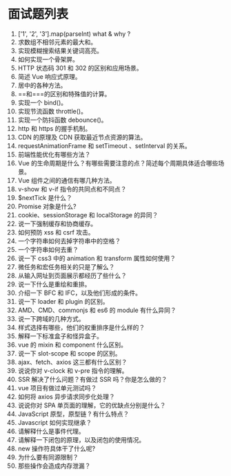 # 面试题列表

1. ['1', '2', '3'].map(parseInt) what & why ?
2. 求数组不相邻元素的最大和。
3. 实现模糊搜索结果关键词高亮。
4. 如何实现一个骨架屏。
5. HTTP 状态码 301 和 302 的区别和应用场景。
6. 简述 Vue 响应式原理。
7. 居中的各种方法。
8. \==和===的区别和特殊值的计算。
9. 实现一个 bind()。
10. 实现节流函数 throttle()。
11. 实现一个防抖函数 debounce()。
12. http 和 https 的握手机制。
13. CDN 的原理及 CDN 获取最近节点资源的算法。
14. requestAnimationFrame 和 setTimeout 、setInterval 的关系。
15. 前端性能优化有哪些方法？
16. Vue 的生命周期是什么？有哪些需要注意的点？简述每个周期具体适合哪些场景。
17. Vue 组件之间的通信有哪几种方法。
18. v-show 和 v-if 指令的共同点和不同点？
19. \$nextTick 是什么？
20. Promise 对象是什么?
21. cookie、sessionStorage 和 localStorage 的异同？
22. 说一下强制缓存和协商缓存。
23. 如何预防 xss 和 csrf 攻击。
24. 一个字符串如何去掉字符串中的空格？
25. 一个字符串如何去重？
26. 说一下 css3 中的 animation 和 transform 属性如何使用？
27. 微任务和宏任务相关的只是了解么？
28. 从输入网址到页面展示都经历了些什么？
29. 说一下什么是重绘和重排。
30. 介绍一下 BFC 和 IFC，以及他们形成的条件。
31. 说一下 loader 和 plugin 的区别。
32. AMD、CMD、commonjs 和 es6 的 module 有什么异同？
33. 说一下跨域的几种方式。
34. 样式选择有哪些，他们的权重排序是什么样的？
35. 解释一下标准盒子和怪异盒子。
36. vue 的 mixin 和 component 什么区别。
37. 说一下 slot-scope 和 scope 的区别。
38. ajax、fetch、axios 这三都有什么区别？
39. 说说你对 v-clock 和 v-pre 指令的理解。
40. SSR 解决了什么问题？有做过 SSR 吗？你是怎么做的？
41. vue 项目有做过单元测试吗？
42. 如何将 axios 异步请求同步化处理？
43. 说说你对 SPA 单页面的理解，它的优缺点分别是什么？
44. JavaScript 原型，原型链 ? 有什么特点？
45. Javascript 如何实现继承？
46. 请解释什么是事件代理。
47. 请解释一下闭包的原理，以及闭包的使用情况。
48. new 操作符具体干了什么呢?
49. 为什么要有同源限制？
50. 那些操作会造成内存泄漏？
